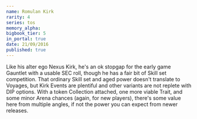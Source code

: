 ```yaml
---
name: Romulan Kirk
rarity: 4
series: tos
memory_alpha:
bigbook_tier: 5
in_portal: true
date: 21/09/2016
published: true
---
```


Like his alter ego Nexus Kirk, he's an ok stopgap for the early game Gauntlet with a usable SEC roll, though he has a fair bit of Skill set competition. That ordinary Skill set and aged power doesn't translate to Voyages, but Kirk Events are plentiful and other variants are not replete with DIP options. With a token Collection attached, one more viable Trait, and some minor Arena chances (again, for new players), there's some value here from multiple angles, if not the power you can expect from newer releases.
